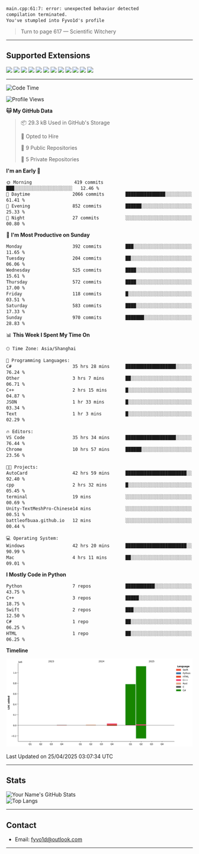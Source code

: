 ```
main.cpp:61:7: error: unexpected behavior detected
compilation terminated.
You've stumpled into Fyvo1d's profile
```

> Turn to page 617 — Scientific Witchery

---

## Supported Extensions

<p align="left">
  <img src="https://cdn.jsdelivr.net/gh/devicons/devicon/icons/cplusplus/cplusplus-original.svg" height="40" />
  <img src="https://cdn.jsdelivr.net/gh/devicons/devicon/icons/csharp/csharp-original.svg" height="40" />
  <img src="https://cdn.jsdelivr.net/gh/devicons/devicon/icons/python/python-original.svg" height="40" />
  <img src="https://cdn.jsdelivr.net/gh/devicons/devicon/icons/swift/swift-original.svg" height="40" />
  <img src="https://cdn.jsdelivr.net/gh/devicons/devicon/icons/git/git-original.svg" height="40" />
  <img src="https://cdn.jsdelivr.net/gh/devicons/devicon/icons/vscode/vscode-original.svg" height="40" />
  <img src="https://www.vulkan.org/user/themes/vulkan/images/logo/vulkan-logo.svg" height="40" />
  <img src="https://cdn.jsdelivr.net/gh/devicons/devicon/icons/opengl/opengl-original.svg" height="40" />
  <img src="https://cdn.jsdelivr.net/gh/devicons/devicon/icons/pytorch/pytorch-original.svg" height="40" />
  <img src="https://cdn.jsdelivr.net/gh/devicons/devicon/icons/unity/unity-original.svg" height="40" />
  <img src="https://cdn.jsdelivr.net/gh/devicons/devicon/icons/unrealengine/unrealengine-original.svg" height="40" />
  <img src="https://cdn.jsdelivr.net/gh/devicons/devicon/icons/cmake/cmake-original.svg" height="40" />
</p>


---

<!--START_SECTION:waka-->
![Code Time](http://img.shields.io/badge/Code%20Time-71%20hrs%2031%20mins-blue)

![Profile Views](http://img.shields.io/badge/Profile%20Views-86-blue)

**🐱 My GitHub Data** 

> 📦 29.3 kB Used in GitHub's Storage 
 > 
> 💼 Opted to Hire
 > 
> 📜 9 Public Repositories 
 > 
> 🔑 5 Private Repositories 
 > 
**I'm an Early 🐤** 

```text
🌞 Morning                419 commits         ███░░░░░░░░░░░░░░░░░░░░░░   12.46 % 
🌆 Daytime                2066 commits        ███████████████░░░░░░░░░░   61.41 % 
🌃 Evening                852 commits         ██████░░░░░░░░░░░░░░░░░░░   25.33 % 
🌙 Night                  27 commits          ░░░░░░░░░░░░░░░░░░░░░░░░░   00.80 % 
```
📅 **I'm Most Productive on Sunday** 

```text
Monday                   392 commits         ███░░░░░░░░░░░░░░░░░░░░░░   11.65 % 
Tuesday                  204 commits         ██░░░░░░░░░░░░░░░░░░░░░░░   06.06 % 
Wednesday                525 commits         ████░░░░░░░░░░░░░░░░░░░░░   15.61 % 
Thursday                 572 commits         ████░░░░░░░░░░░░░░░░░░░░░   17.00 % 
Friday                   118 commits         █░░░░░░░░░░░░░░░░░░░░░░░░   03.51 % 
Saturday                 583 commits         ████░░░░░░░░░░░░░░░░░░░░░   17.33 % 
Sunday                   970 commits         ███████░░░░░░░░░░░░░░░░░░   28.83 % 
```


📊 **This Week I Spent My Time On** 

```text
🕑︎ Time Zone: Asia/Shanghai

💬 Programming Languages: 
C#                       35 hrs 28 mins      ███████████████████░░░░░░   76.24 % 
Other                    3 hrs 7 mins        ██░░░░░░░░░░░░░░░░░░░░░░░   06.71 % 
C++                      2 hrs 15 mins       █░░░░░░░░░░░░░░░░░░░░░░░░   04.87 % 
JSON                     1 hr 33 mins        █░░░░░░░░░░░░░░░░░░░░░░░░   03.34 % 
Text                     1 hr 3 mins         █░░░░░░░░░░░░░░░░░░░░░░░░   02.29 % 

🔥 Editors: 
VS Code                  35 hrs 34 mins      ███████████████████░░░░░░   76.44 % 
Chrome                   10 hrs 57 mins      ██████░░░░░░░░░░░░░░░░░░░   23.56 % 

🐱‍💻 Projects: 
AutoCard                 42 hrs 59 mins      ███████████████████████░░   92.40 % 
cpp                      2 hrs 32 mins       █░░░░░░░░░░░░░░░░░░░░░░░░   05.45 % 
terminal                 19 mins             ░░░░░░░░░░░░░░░░░░░░░░░░░   00.69 % 
Unity-TextMeshPro-Chinese14 mins             ░░░░░░░░░░░░░░░░░░░░░░░░░   00.51 % 
battleofbuaa.github.io   12 mins             ░░░░░░░░░░░░░░░░░░░░░░░░░   00.44 % 

💻 Operating System: 
Windows                  42 hrs 20 mins      ███████████████████████░░   90.99 % 
Mac                      4 hrs 11 mins       ██░░░░░░░░░░░░░░░░░░░░░░░   09.01 % 
```

**I Mostly Code in Python** 

```text
Python                   7 repos             ███████████░░░░░░░░░░░░░░   43.75 % 
C++                      3 repos             █████░░░░░░░░░░░░░░░░░░░░   18.75 % 
Swift                    2 repos             ███░░░░░░░░░░░░░░░░░░░░░░   12.50 % 
C#                       1 repo              ██░░░░░░░░░░░░░░░░░░░░░░░   06.25 % 
HTML                     1 repo              ██░░░░░░░░░░░░░░░░░░░░░░░   06.25 % 
```



**Timeline**

![Lines of Code chart](https://raw.githubusercontent.com/FyVoid/FyVoid/main/assets/bar_graph.png)


 Last Updated on 25/04/2025 03:07:34 UTC
<!--END_SECTION:waka-->

---

## Stats

![Your Name's GitHub Stats](https://github-readme-stats.vercel.app/api?username=fyvoid&show_icons=true&theme=tokyonight)  
![Top Langs](https://github-readme-stats.vercel.app/api/top-langs/?username=fyvoid&layout=compact&theme=tokyonight)

---

## Contact

- Email: [fyvo1d@outlook.com](fyvo1d@outlook.com)  

---
